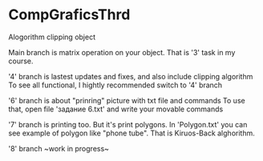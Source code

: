 # CompGraficsThrd
Alogorithm clipping object

Main branch is matrix operation on your object. That is '3' task in my course.

'4' branch is lastest updates and fixes, and also include clipping algorithm
To see all functional, I hightly recommended switch to '4' branch

'6' branch is about "prinring" picture with txt file and commands
To use that, open file 'задание 6.txt' and write your movable commands
  
'7' branch is printing too. But it's print polygons. In 'Polygon.txt' you can see example of polygon like "phone tube". That is Kiruos-Back alghorithm.

'8' branch ~work in progress~
